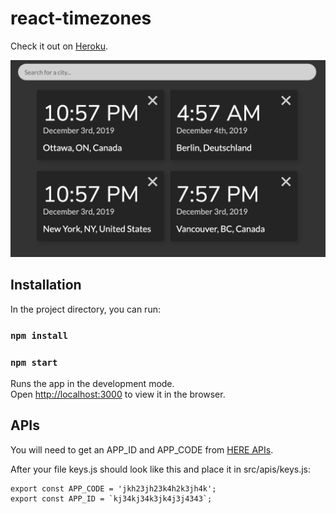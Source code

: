 # react-timezones

Check it out on [Heroku](http://react-timezones.herokuapp.com/).

![Screenshot](https://github.com/andreysaf/react-redux-timezones/blob/master/screen.png?raw=true "Screenshot")

## Installation

In the project directory, you can run:

### `npm install`

### `npm start`

Runs the app in the development mode.<br>
Open [http://localhost:3000](http://localhost:3000) to view it in the browser.

## APIs

You will need to get an APP_ID and APP_CODE from [HERE APIs](https://developer.here.com).

After your file keys.js should look like this and place it in src/apis/keys.js:

```
export const APP_CODE = 'jkh23jh23k4h2k3jh4k';
export const APP_ID = `kj34kj34k3jk4j3j4343`;
```
